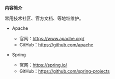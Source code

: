 
**内容简介**

常用技术社区、官方文档、等地址维护。

- Apache

    - 官网：https://www.apache.org/
    - GitHub：https://github.com/apache
    
- Spring

    - 官网：https://spring.io/
    - GitHub：https://github.com/spring-projects

